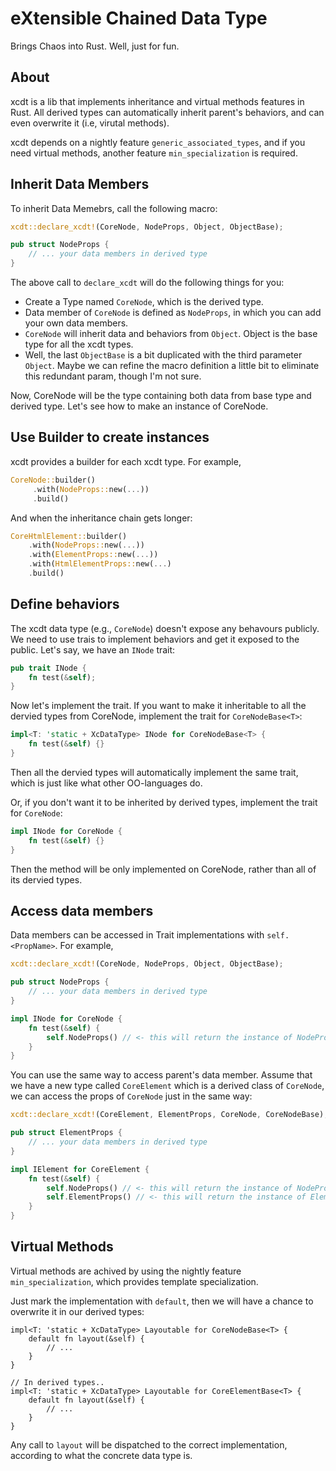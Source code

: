 # eXtensible Chained Data Type

Brings Chaos into Rust. Well, just for fun.

## About

xcdt is a lib that implements inheritance and virtual methods features in Rust. All derived types can automatically inherit parent's behaviors, and can even overwrite it (i.e, virutal methods).

xcdt depends on a nightly feature `generic_associated_types`, and if you need virtual methods, another feature `min_specialization` is required.

## Inherit Data Members

To inherit Data Memebrs, call the following macro:

```rust
xcdt::declare_xcdt!(CoreNode, NodeProps, Object, ObjectBase);

pub struct NodeProps {
    // ... your data members in derived type
}

```

The above call to `declare_xcdt` will do the following things for you:

- Create a Type named `CoreNode`, which is the derived type.
- Data member of `CoreNode` is defined as `NodeProps`, in which you can add your own data members.
- `CoreNode` will inherit data and behaviors from `Object`. Object is the base type for all the xcdt types.
- Well, the last `ObjectBase` is a bit duplicated with the third parameter `Object`. Maybe we can refine the macro definition a little bit to eliminate this redundant param, though I'm not sure.

Now, CoreNode will be the type containing both data from base type and derived type. Let's see how to make an instance of CoreNode.

## Use Builder to create instances

xcdt provides a builder for each xcdt type. For example,

```rust
CoreNode::builder()
     .with(NodeProps::new(...))
     .build()
```

And when the inheritance chain gets longer:

```rust
CoreHtmlElement::builder()
    .with(NodeProps::new(...))
    .with(ElementProps::new(...))
    .with(HtmlElementProps::new(...)
    .build()
```

## Define behaviors

The xcdt data type (e.g., `CoreNode`) doesn't expose any behavours publicly. We need to use trais to implement behaviors and get it exposed to the public. Let's say, we have an `INode` trait:

```rust
pub trait INode {
    fn test(&self);
}
```

Now let's implement the trait. If you want to make it inheritable to all the dervied types from CoreNode, implement the trait for `CoreNodeBase<T>`:

```rust
impl<T: 'static + XcDataType> INode for CoreNodeBase<T> {
    fn test(&self) {}
}
```

Then all the dervied types will automatically implement the same trait, which is just like what other OO-languages do.

Or, if you don't want it to be inherited by derived types, implement the trait for `CoreNode`:

```rust
impl INode for CoreNode {
    fn test(&self) {}
}
```

Then the method will be only implemented on CoreNode, rather than all of its dervied types.

## Access data members

Data members can be accessed in Trait implementations with `self.<PropName>`. For example,

```rust
xcdt::declare_xcdt!(CoreNode, NodeProps, Object, ObjectBase);

pub struct NodeProps {
    // ... your data members in derived type
}

impl INode for CoreNode {
    fn test(&self) {
        self.NodeProps() // <- this will return the instance of NodeProps
    }
}

```

You can use the same way to access parent's data member. Assume that we have a new type called `CoreElement` which is a derived class of `CoreNode`, we can access the props of `CoreNode` just in the same way:

```rust
xcdt::declare_xcdt!(CoreElement, ElementProps, CoreNode, CoreNodeBase);

pub struct ElementProps {
    // ... your data members in derived type
}

impl IElement for CoreElement {
    fn test(&self) {
        self.NodeProps() // <- this will return the instance of NodeProps
        self.ElementProps() // <- this will return the instance of ElementProps
    }
}
```

## Virtual Methods

Virtual methods are achived by using the nightly feature `min_specialization`, which provides template specialization.

Just mark the implementation with `default`, then we will have a chance to overwrite it in our derived types:

```
impl<T: 'static + XcDataType> Layoutable for CoreNodeBase<T> {
    default fn layout(&self) {
        // ...
    }
}

// In derived types..
impl<T: 'static + XcDataType> Layoutable for CoreElementBase<T> {
    default fn layout(&self) {
        // ...
    }
}
```

Any call to `layout` will be dispatched to the correct implementation, according to what the concrete data type is.
